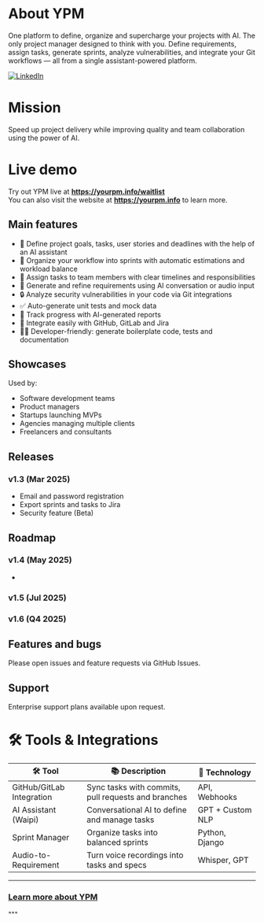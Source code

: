 # About YPM
One platform to define, organize and supercharge your projects with AI. The only project manager designed to think with you. Define requirements, assign tasks, generate sprints, analyze vulnerabilities, and integrate your Git workflows — all from a single assistant-powered platform.

[![LinkedIn](https://img.shields.io/badge/linkedin-%230077B5.svg?style=for-the-badge&logo=linkedin&logoColor=white)](https://www.linkedin.com/company/aiprojectmanager/)  

# Mission
Speed up project delivery while improving quality and team collaboration using the power of AI.

# Live demo

Try out YPM live at **https://yourpm.info/waitlist**  
You can also visit the website at **https://yourpm.info** to learn more.

## Main features

- 🎯 Define project goals, tasks, user stories and deadlines with the help of an AI assistant
- 🔁 Organize your workflow into sprints with automatic estimations and workload balance
- 👥 Assign tasks to team members with clear timelines and responsibilities
- 🧠 Generate and refine requirements using AI conversation or audio input
- 🔒 Analyze security vulnerabilities in your code via Git integrations
- ✅ Auto-generate unit tests and mock data
- 🧪 Track progress with AI-generated reports
- 🔧 Integrate easily with GitHub, GitLab and Jira
- 🧑‍💻 Developer-friendly: generate boilerplate code, tests and documentation

## Showcases

Used by:

- Software development teams
- Product managers
- Startups launching MVPs
- Agencies managing multiple clients
- Freelancers and consultants

## Releases

### v1.3 (Mar 2025)
- Email and password registration
- Export sprints and tasks to Jira
- Security feature (Beta)

## Roadmap

### v1.4 (May 2025)
- 

### v1.5 (Jul 2025)


### v1.6 (Q4 2025)

## Features and bugs
Please open issues and feature requests via GitHub Issues.

## Support
Enterprise support plans available upon request.

# 🛠️ Tools & Integrations

| 🛠️ Tool | 📚 Description | 🤖 Technology |
|--------|----------------|---------------|
| GitHub/GitLab Integration | Sync tasks with commits, pull requests and branches | API, Webhooks |
| AI Assistant (Waipi) | Conversational AI to define and manage tasks | GPT + Custom NLP |
| Sprint Manager | Organize tasks into balanced sprints | Python, Django |
| Audio-to-Requirement | Turn voice recordings into tasks and specs | Whisper, GPT |

---

### [Learn more about YPM](https://yourpm.info)
"""
